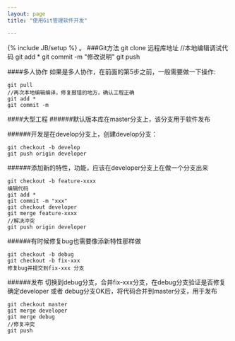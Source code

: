 ```yaml
---
layout: page
title: "使用Git管理软件开发"

---
```

{% include JB/setup %}
。
###Git方法
    git clone 远程库地址
    //本地编辑调试代码
    git add *
    git commit -m "修改说明"
    git push

####多人协作
如果是多人协作，在前面的第5步之前，一般需要做一下操作:

    git pull
    //再次本地编辑编译，修复报错的地方，确认工程正确
    git add *
    git commit -m 

####大型工程
######默认版本库在master分支上，该分支用于软件发布

######开发是在develop分支上，创建develop分支：

    git checkout -b develop
    git push origin developer

######添加新的特性，功能，应该在developer分支上在做一个分支出来

    git checkout -b feature-xxxx
    编辑代码
    git add *
    git commit -m "xxx"
    git checkout developer
    git merge feature-xxxx
    //解决冲突
    git push origin developer

######有时候修复bug也需要像添新特性那样做

    git checkout -b debug
    git checkout -b fix-xxx
    修复bug并提交到fix-xxx 分支
    
######发布
切换到debug分支，合并fix-xxx分支，在debug分支验证是否修复
确定developer 或者 debug分支OK后，将代码合并到master分支，用于发布
    
    git checkout master
    git merge developer
    git merge debug
    //修复冲突
    git push
